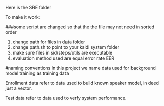 Here is the SRE folder




To make it work:

###some script are changed so that the the file may not need in sorted order

1) change path for files in data folder
2) change path.sh to point to your kaldi system folder
3) make sure files in sid/steps/utils are executable
4) evaluation method used are equal error rate EER




#naming conventions
In this project we name data used for background model training as training data

Enrollment data refer to data used to build known speaker model, in deed just a vector.

Test data refer to data used to verfy system performance.
